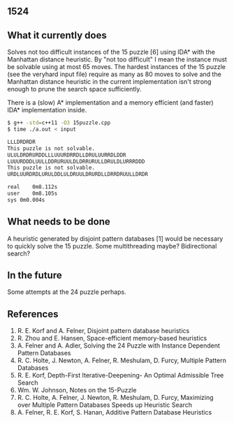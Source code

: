 1524
----

## What it currently does

Solves not too difficult instances of the 15 puzzle [6] using IDA*
with the Manhattan distance heuristic. By "not too difficult" I mean
the instance must be solvable using at most 65 moves. The hardest
instances of the 15 puzzle (see the veryhard input file) require as
many as 80 moves to solve and the Manhattan distance heuristic in the
current implementation isn't strong enough to prune the search space
sufficiently.

There is a (slow) A* implementation and a memory efficient (and
faster) IDA* implementation inside.

```bash
$ g++ -std=c++11 -O3 15puzzle.cpp
$ time ./a.out < input

LLLDRDRDR
This puzzle is not solvable.
ULULDRDRURDDLLLUUURDRRDLLDRULUURRDLDDR
LUUURDDDLUULLDDRURUULDLDRRURULLDRULDLURRRDDD
This puzzle is not solvable.
URDLUURDRDLURULDDLULDRUULDRURDLLDRRDRUULLDRDR

real	0m8.112s
user	0m8.105s
sys	0m0.004s
```

## What needs to be done

A heuristic generated by disjoint pattern databases [1] would be
necessary to quickly solve the 15 puzzle. Some multithreading maybe?
Bidirectional search?

## In the future

Some attempts at the 24 puzzle perhaps.

## References

1. R. E. Korf and A. Felner, Disjoint pattern database heuristics
2. R. Zhou and E. Hansen, Space-efficient memory-based heuristics
3. A. Felner and A. Adler, Solving the 24 Puzzle with Instance Dependent Pattern Databases
4. R. C. Holte, J. Newton, A. Felner, R. Meshulam, D. Furcy, Multiple Pattern Databases
5. R. E. Korf, Depth-First Iterative-Deepening- An Optimal Admissible Tree Search
6. Wm. W. Johnson, Notes on the 15-Puzzle
7. R. C. Holte, A. Felner, J. Newton, R. Meshulam, D. Furcy, Maximizing over Multiple Pattern Databases Speeds up Heuristic Search
8. A. Felner, R. E. Korf, S. Hanan, Additive Pattern Database Heuristics


